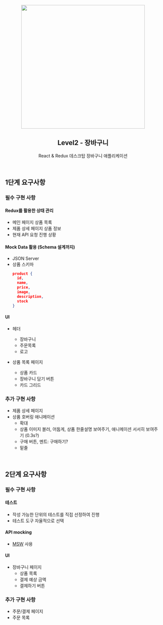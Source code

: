 <p align="middle" >
  <img src="https://techcourse-storage.s3.ap-northeast-2.amazonaws.com/3e6c6f30b11d4b098b5a3e81be19ce3a" width="400">
</p>
<h2 align="middle">Level2 - 장바구니</h2>
<p align="middle">React & Redux 데스크탑 장바구니 애플리케이션</p>
</p>

<br />

## 1단계 요구사항

### 필수 구현 사항

#### Redux를 활용한 상태 관리

- 메인 페이지 상품 목록
- 제품 상세 페이지 상품 정보
- 현재 API 요청 진행 상황

#### Mock Data 활용 (Schema 설계까지)

- JSON Server
- 상품 스키마
  ```json
  product {
    id,
    name,
    price,
    image,
    description,
    stock
  }
  ```

#### UI

- 헤더

  - 장바구니
  - 주문목록
  - 로고

- 상품 목록 페이지
  - 상품 카드
  - 장바구니 담기 버튼
  - 카드 그리드

### 추가 구현 사항

- 제품 상세 페이지
- 상품 호버링 애니메이션
  - 확대
  - 상품 이미지 블러, 어둡게, 상품 한줄설명 보여주기, 애니메이션 서서히 보여주기 (0.3s?)
  - 구매 버튼, 멘트: 구매하기?
  - 밑줄

<br />

## 2단계 요구사항

### 필수 구현 사항

#### 테스트

- 작성 가능한 단위의 테스트를 직접 선정하여 진행
- 테스트 도구 자율적으로 선택

#### API mocking

- [MSW](https://mswjs.io/) 사용

#### UI

- 장바구니 페이지
  - 상품 목록
  - 결제 예상 금액
  - 결제하기 버튼

### 추가 구현 사항

- 주문/결제 페이지
- 주문 목록
